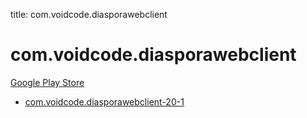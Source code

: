 title: com.voidcode.diasporawebclient
# com.voidcode.diasporawebclient


[Google Play Store](https://play.google.com/store/apps/details?id=com.voidcode.diasporawebclient)


* [com.voidcode.diasporawebclient-20-1](./com.voidcode.diasporawebclient-20-1/)